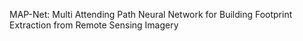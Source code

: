 MAP-Net: Multi Attending Path Neural Network for Building Footprint Extraction from Remote Sensing Imagery
